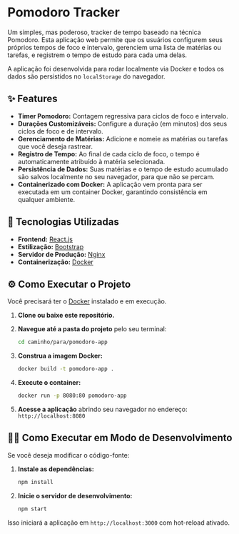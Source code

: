 # Pomodoro Tracker

Um simples, mas poderoso, tracker de tempo baseado na técnica Pomodoro. Esta aplicação web permite que os usuários configurem seus próprios tempos de foco e intervalo, gerenciem uma lista de matérias ou tarefas, e registrem o tempo de estudo para cada uma delas.

A aplicação foi desenvolvida para rodar localmente via Docker e todos os dados são persistidos no `localStorage` do navegador.

## ✨ Features

- **Timer Pomodoro:** Contagem regressiva para ciclos de foco e intervalo.
- **Durações Customizáveis:** Configure a duração (em minutos) dos seus ciclos de foco e de intervalo.
- **Gerenciamento de Matérias:** Adicione e nomeie as matérias ou tarefas que você deseja rastrear.
- **Registro de Tempo:** Ao final de cada ciclo de foco, o tempo é automaticamente atribuído à matéria selecionada.
- **Persistência de Dados:** Suas matérias e o tempo de estudo acumulado são salvos localmente no seu navegador, para que não se percam.
- **Containerizado com Docker:** A aplicação vem pronta para ser executada em um container Docker, garantindo consistência em qualquer ambiente.

## 🚀 Tecnologias Utilizadas

- **Frontend:** [React.js](https://reactjs.org/)
- **Estilização:** [Bootstrap](https://getbootstrap.com/)
- **Servidor de Produção:** [Nginx](https://www.nginx.com/)
- **Containerização:** [Docker](https://www.docker.com/)

## ⚙️ Como Executar o Projeto

Você precisará ter o [Docker](https://www.docker.com/products/docker-desktop/) instalado e em execução.

1.  **Clone ou baixe este repositório.**

2.  **Navegue até a pasta do projeto** pelo seu terminal:
    ```bash
    cd caminho/para/pomodoro-app
    ```

3.  **Construa a imagem Docker:**
    ```bash
    docker build -t pomodoro-app .
    ```

4.  **Execute o container:**
    ```bash
    docker run -p 8080:80 pomodoro-app
    ```

5.  **Acesse a aplicação** abrindo seu navegador no endereço: `http://localhost:8080`

## 👨‍💻 Como Executar em Modo de Desenvolvimento

Se você deseja modificar o código-fonte:

1.  **Instale as dependências:**
    ```bash
    npm install
    ```

2.  **Inicie o servidor de desenvolvimento:**
    ```bash
    npm start
    ```

Isso iniciará a aplicação em `http://localhost:3000` com hot-reload ativado.